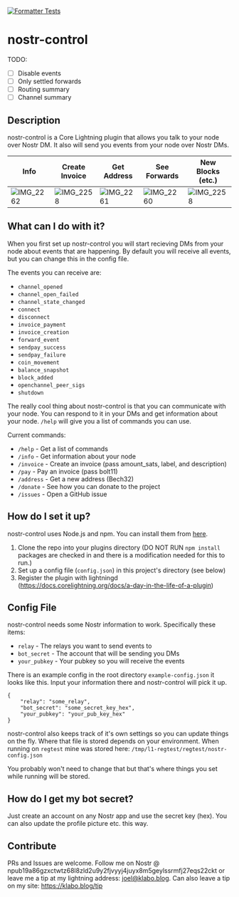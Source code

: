 [![Formatter Tests](https://github.com/joelklabo/nostr-control/actions/workflows/formatter-tests.yml/badge.svg)](https://github.com/joelklabo/nostr-control/actions/workflows/formatter-tests.yml)

# nostr-control

TODO:
- [ ] Disable events
- [ ] Only settled forwards
- [ ] Routing summary
- [ ] Channel summary

## Description

nostr-control is a Core Lightning plugin that allows you talk to your node over Nostr DM. It also will send you events from your node over Nostr DMs.

| Info | Create Invoice | Get Address | See Forwards | New Blocks (etc.) |
| - | - | - | - | - |
|![IMG_2262](https://user-images.githubusercontent.com/264977/234135277-075c3a99-510c-4b39-a643-17421e5af100.PNG)|![IMG_2258](https://user-images.githubusercontent.com/264977/234135152-7debd1ea-4f73-4d1e-9a07-1f80b3335d8b.PNG) |![IMG_2261](https://user-images.githubusercontent.com/264977/234135150-16d2f2b9-11c5-44e6-ab3f-dd7e61017800.PNG) |![IMG_2260](https://user-images.githubusercontent.com/264977/234135151-65ba672f-0d6d-4050-a55f-2c14c13c3a57.PNG) |![IMG_2258](https://user-images.githubusercontent.com/264977/234135155-51e7810b-f548-4bcc-ac21-e962cf1a331c.PNG) |

## What can I do with it?

When you first set up nostr-control you will start recieving DMs from your node about events that are happening. By default you will receive all events, but you can change this in the config file.

The events you can receive are:
- `channel_opened`
- `channel_open_failed`
- `channel_state_changed`
- `connect`
- `disconnect`
- `invoice_payment`
- `invoice_creation`
- `forward_event`
- `sendpay_success`
- `sendpay_failure`
- `coin_movement`
- `balance_snapshot`
- `block_added`
- `openchannel_peer_sigs`
- `shutdown`

The really cool thing about nostr-control is that you can communicate with your node. You can respond to it in your DMs and get information about your node. `/help` will give you a list of commands you can use.

Current commands:
- `/help` - Get a list of commands
- `/info` - Get information about your node
- `/invoice` - Create an invoice (pass amount_sats, label, and description)
- `/pay` - Pay an invoice (pass bolt11)
- `/address` - Get a new address (Bech32)
- `/donate` - See how you can donate to the project
- `/issues` - Open a GitHub issue

## How do I set it up?

nostr-control uses Node.js and npm. You can install them from [here](https://nodejs.org/en/download/).

1. Clone the repo into your plugins directory (DO NOT RUN `npm install` packages are checked in and there is a modification needed for this to run.)
2. Set up a config file (`config.json`) in this project's directory (see below)
3. Register the plugin with lightningd (https://docs.corelightning.org/docs/a-day-in-the-life-of-a-plugin)

## Config File

nostr-control needs some Nostr information to work. Specifically these items:
- `relay` - The relays you want to send events to
- `bot_secret` - The account that will be sending you DMs
- `your_pubkey` - Your pubkey so you will receive the events

There is an example config in the root directory `example-config.json` it looks like this. Input your information there and nostr-control will pick it up.

```javscript
{
	"relay": "some_relay",
	"bot_secret": "some_secret_key_hex",
	"your_pubkey": "your_pub_key_hex"
}
```

nostr-control also keeps track of it's own settings so you can update things on the fly. Where that file is stored depends on your environment. When running on `regtest` mine was stored here: `/tmp/l1-regtest/regtest/nostr-config.json` 

You probably won't need to change that but that's where things you set while running will be stored.

## How do I get my bot secret?

Just create an account on any Nostr app and use the secret key (hex). You can also update the profile picture etc. this way.

## Contribute

PRs and Issues are welcome. Follow me on Nostr @ npub19a86gzxctwtz68l8zld2u9y2fjvyyj4juyx8m5geylssrmfj27eqs22ckt or leave me a tip at my lightning address: joel@klabo.blog. Can also leave a tip on my site: https://klabo.blog/tip
